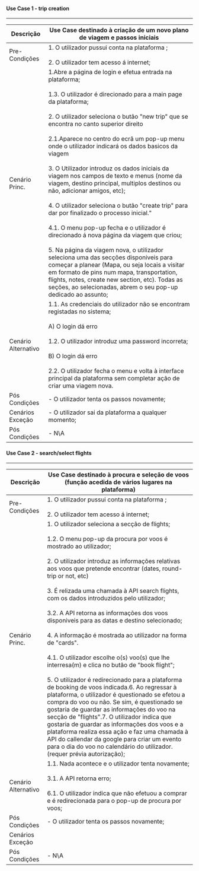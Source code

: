 #### Use Case 1 - trip creation
----------------------------------------------

Descrição   | Use Case destinado à criação de um novo plano de viagem e passos iniciais |
-------------|--------------------------------------------------------------------
Pre-Condições | 1. O utilizador pussui conta na plataforma ;<br/><br/>2. O utilizador tem acesso á internet;| 
Cenário Princ.| 1.Abre a página de login e efetua entrada na plataforma;<br/><br/>1.3. O utilizador é direcionado para a main page da plataforma;<br/><br/>  2. O utilizador seleciona o butão "new trip" que se encontra no canto superior direito<br/><br/>2.1.Aparece no centro do ecrã um pop-up menu onde o utilizador indicará os dados basicos da viagem<br/><br/> 3. O Utilizador introduz os dados iniciais da viagem nos campos de texto e menus (nome da viagem, destino principal, multiplos destinos ou não, adicionar amigos, etc);<br/><br/> 4. O utilizador seleciona o butão "create trip" para dar por finalizado o processo inicial."<br/><br/>4.1. O menu pop-up fecha e o utilizador é direcionado á nova página da viagem que criou;<br/><br/>5. Na página da viagem nova, o utilizador seleciona uma das secções disponiveis para começar a planear (Mapa, ou seja locais a visitar em formato de pins num mapa, transportation, flights, notes, create new section, etc). Todas as seções, ao selecionadas, abrem o seu pop-up dedicado ao assunto;| 
Cenário Alternativo| 1.1. As credenciais do utilizador não se encontram registadas no sistema;<br/><br/>  A) O login dá erro <br/><br/>1.2. O utilizador introduz uma password incorreta;<br/><br/>  B) O login dá erro<br/><br/>2.2. O utilizador fecha o menu e volta à interface principal da plataforma sem completar  ação de criar uma viagem nova.|
Pós Condições|  - O utilizador tenta os passos novamente;|
Cenários Exceção|  - O utilizador sai da plataforma a qualquer momento;|
Pós Condições|  - N\A|

#### Use Case 2 - search/select flights
----------------------------------------------

Descrição   | Use Case destinado à procura e seleção de voos (função acedida de vários lugares na plataforma) |
-------------|--------------------------------------------------------------------
Pre-Condições | 1. O utilizador pussui conta na plataforma ;<br/><br/>2. O utilizador tem acesso á internet;| 
Cenário Princ.| 1. O utilizador seleciona a secção de flights;<br/><br/>1.2. O menu pop-up da procura por voos é mostrado ao utilizador;<br/><br/>2. O utilizador introduz as informações relativas aos voos que pretende encontrar (dates, round-trip or not, etc)<br/><br/>3. É relizada uma chamada à API search flights, com os dados introduzidos pelo utilizador;<br/><br/>3.2. A API retorna as informações dos voos disponiveis para as datas e destino selecionado; <br/><br/>4. A informação é mostrada ao utilizador na forma de "cards".<br/><br/>4.1. O utilizador escolhe o(s) voo(s) que lhe interresa(m) e clica no butão de "book flight";<br/><br/>5. O utilizador é redirecionado para a plataforma de booking de voos indicada.6. Ao regressar à plataforma, o utilizador é questionado se efetou a compra do voo ou não. Se sim, é questionado se gostaria de guardar as informações do voo na secção de "flights".7. O utilizador indica que gostaria de guardar as informações dos voos e a plataforma realiza essa ação e faz uma chamada à API do callendar da google para criar um evento para o dia do voo no calendário do utilizador. (requer prévia autorização);| 
Cenário Alternativo| 1.1. Nada acontece e o utilizador tenta novamente; <br/><br/>3.1. A API retorna erro;<br/><br/>6.1. O utilizador indica que não efetuou a comprar e é redirecionada para o pop-up de procura por voos;    |
Pós Condições|  - O utilizador tenta os passos novamente;|
Cenários Exceção|       |
Pós Condições|  - N\A|
